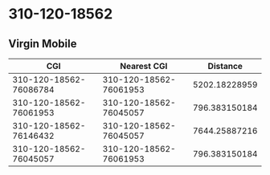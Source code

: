 # 310-120-18562
## Virgin Mobile


| CGI | Nearest CGI | Distance |
|-----|-------------|----------|
| 310-120-18562-76086784 | 310-120-18562-76061953 | 5202.18228959 |
| 310-120-18562-76061953 | 310-120-18562-76045057 | 796.383150184 |
| 310-120-18562-76146432 | 310-120-18562-76045057 | 7644.25887216 |
| 310-120-18562-76045057 | 310-120-18562-76061953 | 796.383150184 |
